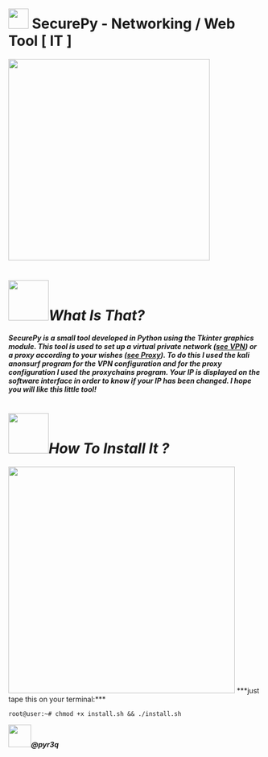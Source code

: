 # <img src="https://upload.wikimedia.org/wikipedia/commons/c/c3/Python-logo-notext.svg" width="40"> SecurePy - Networking / Web Tool [ IT ]

<img src="https://github.com/pyr3q/PythonProject/blob/master/SecurePY/IMG/image1.png" width="400">

# <img src="https://www.icone-png.com/png/54/53892.png" width="80">***What Is That?***

***SecurePy is a small tool developed in Python using the Tkinter graphics module. This tool is used to set up a virtual private network (<a href="https://en.wikipedia.org/wiki/Virtual_private_network">see VPN</a>) or a proxy according to your wishes (<a href="https://en.wikipedia.org/wiki/Proxy_server">see Proxy</a>). To do this I used the kali anonsurf program for the VPN configuration and for the proxy configuration I used the proxychains program. Your IP is displayed on the software interface in order to know if your IP has been changed. I hope you will like this little tool!***

# <img src="http://icon-library.com/images/install-icon-png/install-icon-png-11.jpg" width="80">***How To Install It ?***

<img src="https://github.com/pyr3q/PythonProject/blob/master/SecurePY/IMG/image2.png" width="450">
***just tape this on your terminal:***

```root@user:~# chmod +x install.sh && ./install.sh```


***<a href="https://instagram.com/pyr3q"><img src="https://upload.wikimedia.org/wikipedia/commons/thumb/e/e7/Instagram_logo_2016.svg/1200px-Instagram_logo_2016.svg.png" width="45"></a>@pyr3q***
